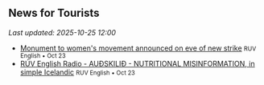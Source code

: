 ## News for Tourists

*Last updated: 2025-10-25 12:00*

- <a href="https://nyr.ruv.is/english/2025-10-23-monument-to-womens-movement-announced-on-eve-of-new-strike-456980/" target="_blank">Monument to women&#x27;s movement announced on eve of new strike</a> <small>RUV English • Oct 23</small>
- <a href="https://nyr.ruv.is/english/2025-10-23-ruv-english-radio-audskilid-nutritional-misinformation-in-simple-icelandic-456949/" target="_blank">RÚV English Radio - AUÐSKILIÐ - NUTRITIONAL MISINFORMATION, in simple Icelandic</a> <small>RUV English • Oct 23</small>
